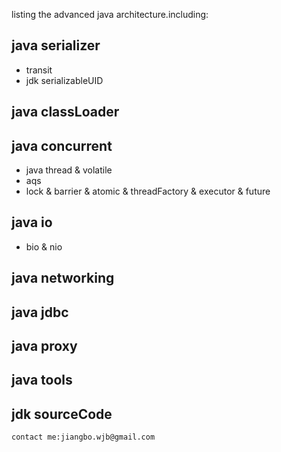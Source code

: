 listing the advanced java architecture.including:

## java serializer
* transit
* jdk serializableUID

## java classLoader

## java concurrent
* java thread & volatile
* aqs
* lock & barrier & atomic
& threadFactory & executor & future

## java io
* bio & nio

## java networking

## java jdbc

## java proxy

## java tools

## jdk sourceCode
```
contact me:jiangbo.wjb@gmail.com
```

